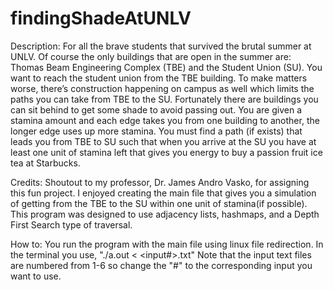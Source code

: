 # findingShadeAtUNLV

Description:
For all the brave students that survived the brutal summer at UNLV. Of course the only buildings that
are open in the summer are: Thomas Beam Engineering Complex (TBE) and the Student Union (SU). You
want to reach the student union from the TBE building. To make matters worse, there’s construction
happening on campus as well which limits the paths you can take from TBE to the SU. Fortunately there
are buildings you can sit behind to get some shade to avoid passing out. You are given a stamina amount
and each edge takes you from one building to another, the longer edge uses up more stamina. You must find
a path (if exists) that leads you from TBE to SU such that when you arrive at the SU you have at least one
unit of stamina left that gives you energy to buy a passion fruit ice tea at Starbucks.

Credits:
Shoutout to my professor, Dr. James Andro Vasko, for assigning this fun project. I enjoyed creating the main file that gives you a simulation of getting from the TBE to the SU within one unit of stamina(if possible). This program was designed to use adjacency lists, hashmaps, and a Depth First Search type of traversal.

How to:
You run the program with the main file using linux file redirection. In the terminal you use, "./a.out < <input#>.txt"
Note that the input text files are numbered from 1-6 so change the "#" to the corresponding input you want to use.
